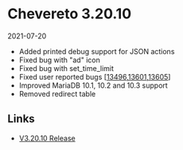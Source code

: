 # Chevereto 3.20.10

2021-07-20

- Added printed debug support for JSON actions
- Fixed bug with "ad" icon
- Fixed bug with set_time_limit
- Fixed user reported bugs [[13496](https://chevereto.com/community/threads/13496/),[13601](https://chevereto.com/community/threads/13601/),[13605](https://chevereto.com/community/threads/13605/)]
- Improved MariaDB 10.1, 10.2 and 10.3 support
- Removed redirect table

## Links

- [V3.20.10 Release](https://chevereto.com/community/threads/chevereto-v3-20-10.13622/)
